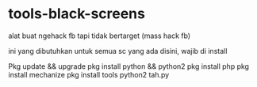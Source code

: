 # tools-black-screens
alat buat ngehack fb tapi tidak bertarget (mass hack fb)

ini yang dibutuhkan untuk semua sc yang ada disini, wajib di install

Pkg update && upgrade
pkg install python && python2
pkg install php
pkg install mechanize
pkg install tools
python2 tah.py




